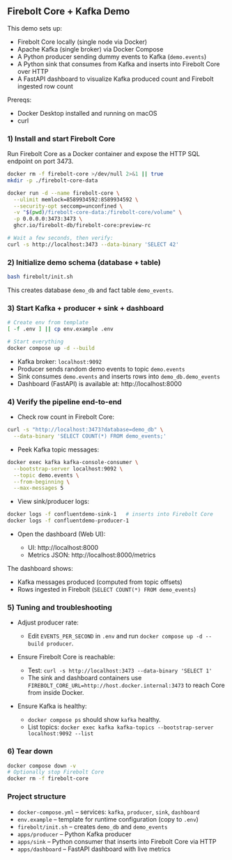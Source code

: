
## Firebolt Core + Kafka Demo

This demo sets up:
- Firebolt Core locally (single node via Docker)
- Apache Kafka (single broker) via Docker Compose
- A Python producer sending dummy events to Kafka (`demo.events`)
- A Python sink that consumes from Kafka and inserts into Firebolt Core over HTTP
- A FastAPI dashboard to visualize Kafka produced count and Firebolt ingested row count

Prereqs:
- Docker Desktop installed and running on macOS
- curl

### 1) Install and start Firebolt Core

Run Firebolt Core as a Docker container and expose the HTTP SQL endpoint on port 3473.

```bash
docker rm -f firebolt-core >/dev/null 2>&1 || true
mkdir -p ./firebolt-core-data

docker run -d --name firebolt-core \
  --ulimit memlock=8589934592:8589934592 \
  --security-opt seccomp=unconfined \
  -v "$(pwd)/firebolt-core-data:/firebolt-core/volume" \
  -p 0.0.0.0:3473:3473 \
  ghcr.io/firebolt-db/firebolt-core:preview-rc

# Wait a few seconds, then verify:
curl -s http://localhost:3473 --data-binary 'SELECT 42'
```

### 2) Initialize demo schema (database + table)

```bash
bash firebolt/init.sh
```

This creates database `demo_db` and fact table `demo_events`.

### 3) Start Kafka + producer + sink + dashboard

```bash
# Create env from template
[ -f .env ] || cp env.example .env

# Start everything
docker compose up -d --build
```

- Kafka broker: `localhost:9092`
- Producer sends random demo events to topic `demo.events`
- Sink consumes `demo.events` and inserts rows into `demo_db.demo_events`
- Dashboard (FastAPI) is available at: http://localhost:8000

### 4) Verify the pipeline end-to-end

- Check row count in Firebolt Core:

```bash
curl -s "http://localhost:3473?database=demo_db" \
  --data-binary 'SELECT COUNT(*) FROM demo_events;'
```

- Peek Kafka topic messages:

```bash
docker exec kafka kafka-console-consumer \
  --bootstrap-server localhost:9092 \
  --topic demo.events \
  --from-beginning \
  --max-messages 5
```

- View sink/producer logs:

```bash
docker logs -f confluentdemo-sink-1   # inserts into Firebolt Core
docker logs -f confluentdemo-producer-1
```

- Open the dashboard (Web UI):

  - UI: http://localhost:8000
  - Metrics JSON: http://localhost:8000/metrics

The dashboard shows:
- Kafka messages produced (computed from topic offsets)
- Rows ingested in Firebolt (`SELECT COUNT(*) FROM demo_events`)

### 5) Tuning and troubleshooting

- Adjust producer rate:
  - Edit `EVENTS_PER_SECOND` in `.env` and run `docker compose up -d --build producer`.

- Ensure Firebolt Core is reachable:
  - Test: `curl -s http://localhost:3473 --data-binary 'SELECT 1'`
  - The sink and dashboard containers use `FIREBOLT_CORE_URL=http://host.docker.internal:3473` to reach Core from inside Docker.

- Ensure Kafka is healthy:
  - `docker compose ps` should show `kafka` healthy.
  - List topics: `docker exec kafka kafka-topics --bootstrap-server localhost:9092 --list`

### 6) Tear down

```bash
docker compose down -v
# Optionally stop Firebolt Core
docker rm -f firebolt-core
```

### Project structure

- `docker-compose.yml` – services: `kafka`, `producer`, `sink`, `dashboard`
- `env.example` – template for runtime configuration (copy to `.env`)
- `firebolt/init.sh` – creates `demo_db` and `demo_events`
- `apps/producer` – Python Kafka producer
- `apps/sink` – Python consumer that inserts into Firebolt Core via HTTP
- `apps/dashboard` – FastAPI dashboard with live metrics
